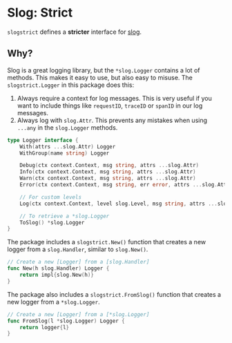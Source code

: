 # Slog: Strict

`slogstrict` defines a **stricter** interface for [slog](https://pkg.go.dev/log/slog).

## Why?

Slog is a great logging library, but the `*slog.Logger` contains a lot of methods. This makes it easy to use, but also easy to misuse. The `slogstrict.Logger` in this package does this:

1. Always require a context for log messages. This is very useful if you want to include things like `requestID`, `traceID` or `spanID` in our log messages.
2. Always log with `slog.Attr`. This prevents any mistakes when using `...any` in the `slog.Logger` methods.

```go
type Logger interface {
	With(attrs ...slog.Attr) Logger
	WithGroup(name string) Logger

	Debug(ctx context.Context, msg string, attrs ...slog.Attr)
	Info(ctx context.Context, msg string, attrs ...slog.Attr)
	Warn(ctx context.Context, msg string, attrs ...slog.Attr)
	Error(ctx context.Context, msg string, err error, attrs ...slog.Attr)

	// For custom levels
	Log(ctx context.Context, level slog.Level, msg string, attrs ...slog.Attr)

	// To retrieve a *slog.Logger
	ToSlog() *slog.Logger
}
```

The package includes a `slogstrict.New()` function that creates a new logger from a `slog.Handler`, similar to `slog.New()`.

```go
// Create a new [Logger] from a [slog.Handler]
func New(h slog.Handler) Logger {
	return impl{slog.New(h)}
}
```

The package also includes a `slogstrict.FromSlog()` function that creates a new logger from a `*slog.Logger`.

```go
// Create a new [Logger] from a [*slog.Logger]
func FromSlog(l *slog.Logger) Logger {
	return logger{l}
}
```
